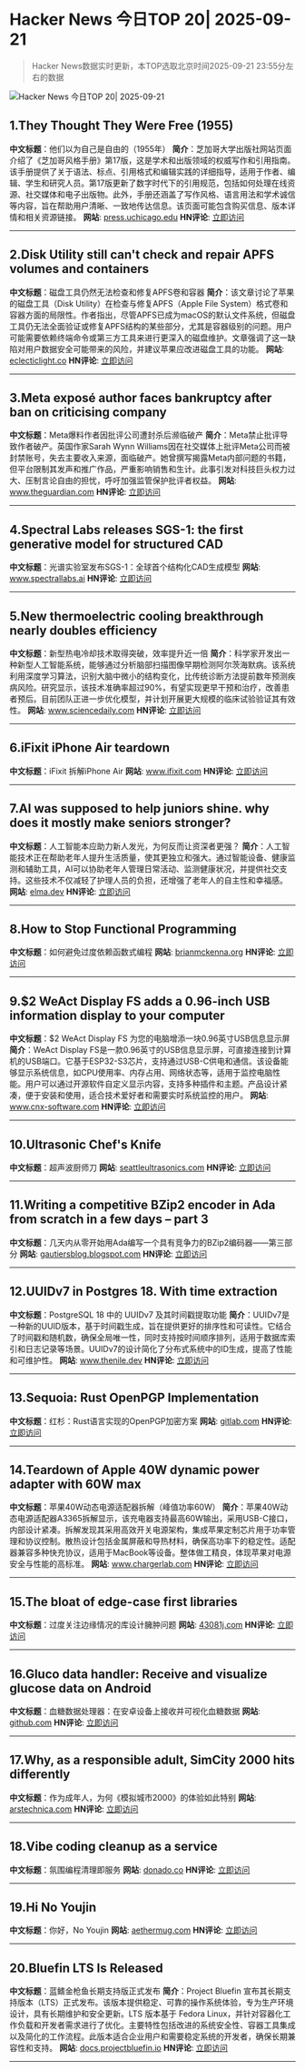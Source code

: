 # Hacker News 今日TOP 20| 2025-09-21

> Hacker News数据实时更新，本TOP选取北京时间2025-09-21 23:55分左右的数据

![Hacker News 今日TOP 20| 2025-09-21](https://img.chuhaix.com/2024/0910_imageFile-1665440404179-628424718_1725901191.png)

## 1.They Thought They Were Free (1955)
**中文标题**：他们以为自己是自由的（1955年）
**简介**：芝加哥大学出版社网站页面介绍了《芝加哥风格手册》第17版，这是学术和出版领域的权威写作和引用指南。该手册提供了关于语法、标点、引用格式和编辑实践的详细指导，适用于作者、编辑、学生和研究人员。第17版更新了数字时代下的引用规范，包括如何处理在线资源、社交媒体和电子出版物。此外，手册还涵盖了写作风格、语言用法和学术诚信等内容，旨在帮助用户清晰、一致地传达信息。该页面可能包含购买信息、版本详情和相关资源链接。
**网站**:  <a href='https://press.uchicago.edu/Misc/Chicago/511928.html' target='_blank' rel='nofollow'>press.uchicago.edu</a>
**HN评论**:  <a href='https://news.ycombinator.com/item?id=45321663&utm_source=www.chuhaix.com' target='_blank' rel='nofollow'>立即访问</a>

---

## 2.Disk Utility still can't check and repair APFS volumes and containers
**中文标题**：磁盘工具仍然无法检查和修复APFS卷和容器
**简介**：该文章讨论了苹果的磁盘工具（Disk Utility）在检查与修复APFS（Apple File System）格式卷和容器方面的局限性。作者指出，尽管APFS已成为macOS的默认文件系统，但磁盘工具仍无法全面验证或修复APFS结构的某些部分，尤其是容器级别的问题。用户可能需要依赖终端命令或第三方工具来进行更深入的磁盘维护。文章强调了这一缺陷对用户数据安全可能带来的风险，并建议苹果应改进磁盘工具的功能。
**网站**:  <a href='https://eclecticlight.co/2021/11/19/disk-utility-still-cant-check-and-repair-apfs-volumes-and-containers/' target='_blank' rel='nofollow'>eclecticlight.co</a>
**HN评论**:  <a href='https://news.ycombinator.com/item?id=45322623&utm_source=www.chuhaix.com' target='_blank' rel='nofollow'>立即访问</a>

---

## 3.Meta exposé author faces bankruptcy after ban on criticising company
**中文标题**：Meta爆料作者因批评公司遭封杀后濒临破产
**简介**：Meta禁止批评导致作者破产。英国作家Sarah Wynn Williams因在社交媒体上批评Meta公司而被封禁账号，失去主要收入来源，面临破产。她曾撰写揭露Meta内部问题的书籍，但平台限制其发声和推广作品，严重影响销售和生计。此事引发对科技巨头权力过大、压制言论自由的担忧，呼吁加强监管保护批评者权益。
**网站**:  <a href='https://www.theguardian.com/technology/2025/sep/21/meta-expose-author-sarah-wynn-williams-faces-bankruptcy-after-ban-on-criticising-company' target='_blank' rel='nofollow'>www.theguardian.com</a>
**HN评论**:  <a href='https://news.ycombinator.com/item?id=45322050&utm_source=www.chuhaix.com' target='_blank' rel='nofollow'>立即访问</a>

---

## 4.Spectral Labs releases SGS-1: the first generative model for structured CAD
**中文标题**：光谱实验室发布SGS-1：全球首个结构化CAD生成模型
**网站**:  <a href='https://www.spectrallabs.ai/research/SGS-1' target='_blank' rel='nofollow'>www.spectrallabs.ai</a>
**HN评论**:  <a href='https://news.ycombinator.com/item?id=45319876&utm_source=www.chuhaix.com' target='_blank' rel='nofollow'>立即访问</a>

---

## 5.New thermoelectric cooling breakthrough nearly doubles efficiency
**中文标题**：新型热电冷却技术取得突破，效率提升近一倍
**简介**：科学家开发出一种新型人工智能系统，能够通过分析脑部扫描图像早期检测阿尔茨海默病。该系统利用深度学习算法，识别大脑中微小的结构变化，比传统诊断方法提前数年预测疾病风险。研究显示，该技术准确率超过90%，有望实现更早干预和治疗，改善患者预后。目前团队正进一步优化模型，并计划开展更大规模的临床试验验证其有效性。
**网站**:  <a href='https://www.sciencedaily.com/releases/2025/09/250919085242.htm' target='_blank' rel='nofollow'>www.sciencedaily.com</a>
**HN评论**:  <a href='https://news.ycombinator.com/item?id=45323187&utm_source=www.chuhaix.com' target='_blank' rel='nofollow'>立即访问</a>

---

## 6.iFixit iPhone Air teardown
**中文标题**：iFixit 拆解iPhone Air
**网站**:  <a href='https://www.ifixit.com/News/113171/iphone-air-teardown' target='_blank' rel='nofollow'>www.ifixit.com</a>
**HN评论**:  <a href='https://news.ycombinator.com/item?id=45319690&utm_source=www.chuhaix.com' target='_blank' rel='nofollow'>立即访问</a>

---

## 7.AI was supposed to help juniors shine. why does it mostly make seniors stronger?
**中文标题**：人工智能本应助力新人发光，为何反而让资深者更强？
**简介**：人工智能技术正在帮助老年人提升生活质量，使其更独立和强大。通过智能设备、健康监测和辅助工具，AI可以协助老年人管理日常活动、监测健康状况，并提供社交支持。这些技术不仅减轻了护理人员的负担，还增强了老年人的自主性和幸福感。
**网站**:  <a href='https://elma.dev/notes/ai-makes-seniors-stronger/' target='_blank' rel='nofollow'>elma.dev</a>
**HN评论**:  <a href='https://news.ycombinator.com/item?id=45319062&utm_source=www.chuhaix.com' target='_blank' rel='nofollow'>立即访问</a>

---

## 8.How to Stop Functional Programming
**中文标题**：如何避免过度依赖函数式编程
**网站**:  <a href='https://brianmckenna.org/blog/howtostopfp' target='_blank' rel='nofollow'>brianmckenna.org</a>
**HN评论**:  <a href='https://news.ycombinator.com/item?id=45323297&utm_source=www.chuhaix.com' target='_blank' rel='nofollow'>立即访问</a>

---

## 9.$2 WeAct Display FS adds a 0.96-inch USB information display to your computer
**中文标题**：$2 WeAct Display FS 为您的电脑增添一块0.96英寸USB信息显示屏
**简介**：WeAct Display FS是一款0.96英寸的USB信息显示屏，可直接连接到计算机的USB端口。它基于ESP32-S3芯片，支持通过USB-C供电和通信。该设备能够显示系统信息，如CPU使用率、内存占用、网络状态等，适用于监控电脑性能。用户可以通过开源软件自定义显示内容，支持多种插件和主题。产品设计紧凑，便于安装和使用，适合技术爱好者和需要实时系统监控的用户。
**网站**:  <a href='https://www.cnx-software.com/2025/09/18/2-weact-display-fs-adds-a-0-96-inch-usb-information-display-to-your-computer/' target='_blank' rel='nofollow'>www.cnx-software.com</a>
**HN评论**:  <a href='https://news.ycombinator.com/item?id=45317527&utm_source=www.chuhaix.com' target='_blank' rel='nofollow'>立即访问</a>

---

## 10.Ultrasonic Chef's Knife
**中文标题**：超声波厨师刀
**网站**:  <a href='https://seattleultrasonics.com/' target='_blank' rel='nofollow'>seattleultrasonics.com</a>
**HN评论**:  <a href='https://news.ycombinator.com/item?id=45314592&utm_source=www.chuhaix.com' target='_blank' rel='nofollow'>立即访问</a>

---

## 11.Writing a competitive BZip2 encoder in Ada from scratch in a few days – part 3
**中文标题**：几天内从零开始用Ada编写一个具有竞争力的BZip2编码器——第三部分
**网站**:  <a href='https://gautiersblog.blogspot.com/2025/09/writing-competitive-bzip2-encoder-in.html' target='_blank' rel='nofollow'>gautiersblog.blogspot.com</a>
**HN评论**:  <a href='https://news.ycombinator.com/item?id=45312202&utm_source=www.chuhaix.com' target='_blank' rel='nofollow'>立即访问</a>

---

## 12.UUIDv7 in Postgres 18. With time extraction
**中文标题**：PostgreSQL 18 中的 UUIDv7 及其时间戳提取功能
**简介**：UUIDv7是一种新的UUID版本，基于时间戳生成，旨在提供更好的排序性和可读性。它结合了时间戳和随机数，确保全局唯一性，同时支持按时间顺序排列，适用于数据库索引和日志记录等场景。UUIDv7的设计简化了分布式系统中的ID生成，提高了性能和可维护性。
**网站**:  <a href='https://www.thenile.dev/blog/uuidv7' target='_blank' rel='nofollow'>www.thenile.dev</a>
**HN评论**:  <a href='https://news.ycombinator.com/item?id=45323008&utm_source=www.chuhaix.com' target='_blank' rel='nofollow'>立即访问</a>

---

## 13.Sequoia: Rust OpenPGP Implementation
**中文标题**：红杉：Rust语言实现的OpenPGP加密方案
**网站**:  <a href='https://gitlab.com/sequoia-pgp/sequoia' target='_blank' rel='nofollow'>gitlab.com</a>
**HN评论**:  <a href='https://news.ycombinator.com/item?id=45322328&utm_source=www.chuhaix.com' target='_blank' rel='nofollow'>立即访问</a>

---

## 14.Teardown of Apple 40W dynamic power adapter with 60W max
**中文标题**：苹果40W动态电源适配器拆解（峰值功率60W）
**简介**：苹果40W动态电源适配器A3365拆解显示，该充电器支持最高60W输出，采用USB-C接口，内部设计紧凑。拆解发现其采用高效开关电源架构，集成苹果定制芯片用于功率管理和协议控制。散热设计包括金属屏蔽和导热材料，确保高功率下的稳定性。适配器兼容多种快充协议，适用于MacBook等设备。整体做工精良，体现苹果对电源安全与性能的高标准。
**网站**:  <a href='https://www.chargerlab.com/teardown-of-apple-40w-dynamic-power-adapter-with-60w-max-a3365/' target='_blank' rel='nofollow'>www.chargerlab.com</a>
**HN评论**:  <a href='https://news.ycombinator.com/item?id=45289150&utm_source=www.chuhaix.com' target='_blank' rel='nofollow'>立即访问</a>

---

## 15.The bloat of edge-case first libraries
**中文标题**：过度关注边缘情况的库设计臃肿问题
**网站**:  <a href='https://43081j.com/2025/09/bloat-of-edge-case-libraries' target='_blank' rel='nofollow'>43081j.com</a>
**HN评论**:  <a href='https://news.ycombinator.com/item?id=45319399&utm_source=www.chuhaix.com' target='_blank' rel='nofollow'>立即访问</a>

---

## 16.Gluco data handler: Receive and visualize glucose data on Android
**中文标题**：血糖数据处理器：在安卓设备上接收并可视化血糖数据
**网站**:  <a href='https://github.com/pachi81/GlucoDataHandler' target='_blank' rel='nofollow'>github.com</a>
**HN评论**:  <a href='https://news.ycombinator.com/item?id=45286302&utm_source=www.chuhaix.com' target='_blank' rel='nofollow'>立即访问</a>

---

## 17.Why, as a responsible adult, SimCity 2000 hits differently
**中文标题**：作为成年人，为何《模拟城市2000》的体验如此特别
**网站**:  <a href='https://arstechnica.com/gaming/2025/09/thirty-years-later-simcity-2000-hasnt-changed-but-i-have/' target='_blank' rel='nofollow'>arstechnica.com</a>
**HN评论**:  <a href='https://news.ycombinator.com/item?id=45285387&utm_source=www.chuhaix.com' target='_blank' rel='nofollow'>立即访问</a>

---

## 18.Vibe coding cleanup as a service
**中文标题**：氛围编程清理即服务
**网站**:  <a href='https://donado.co/en/articles/2025-09-16-vibe-coding-cleanup-as-a-service/' target='_blank' rel='nofollow'>donado.co</a>
**HN评论**:  <a href='https://news.ycombinator.com/item?id=45320431&utm_source=www.chuhaix.com' target='_blank' rel='nofollow'>立即访问</a>

---

## 19.Hi No Youjin
**中文标题**：你好，No Youjin
**网站**:  <a href='https://aethermug.com/posts/hi-no-youjin' target='_blank' rel='nofollow'>aethermug.com</a>
**HN评论**:  <a href='https://news.ycombinator.com/item?id=45290358&utm_source=www.chuhaix.com' target='_blank' rel='nofollow'>立即访问</a>

---

## 20.Bluefin LTS Is Released
**中文标题**：蓝鳍金枪鱼长期支持版正式发布
**简介**：Project Bluefin 宣布其长期支持版本（LTS）正式发布。该版本提供稳定、可靠的操作系统体验，专为生产环境设计，具有长期维护和安全更新。LTS 版本基于 Fedora Linux，并针对容器化工作负载和开发者需求进行了优化。主要特性包括改进的系统安全性、容器工具集成以及简化的工作流程。此版本适合企业用户和需要稳定系统的开发者，确保长期兼容性和支持。
**网站**:  <a href='https://docs.projectbluefin.io/blog/bluefin-lts-ga/' target='_blank' rel='nofollow'>docs.projectbluefin.io</a>
**HN评论**:  <a href='https://news.ycombinator.com/item?id=45296550&utm_source=www.chuhaix.com' target='_blank' rel='nofollow'>立即访问</a>

---

